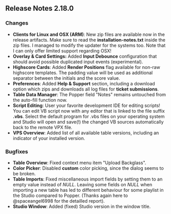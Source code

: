 ## Release Notes 2.18.0

### Changes

- **Clients for Linux and OSX (ARM)**: New zip files are available now in the release artifacts. Make sure to read the **installation-notes.txt** inside the zip files. I managed to modify the updater for the systems too. Note that I can only offer limited support regarding OSX! 
- **Overlay & Card Settings:** Added **Input Debounce** configuration that should avoid possible duplicated input events (experimental).
- **Highscore Cards**: Added **Render Positions** flag available for non-raw highscore templates. The padding value will be used as additional separator between the initials and the score value.
- **Preferences**: Added **Help & Support** section, including a download option which zips and downloads all log files for **ticket submissions**.
- **Table Data Manager**: The Popper field "Notes" remains untouched from the auto-fill function now.
- **Script Editing**: User your favorite development IDE for editing scripts! You can edit VB script now with any editor that is linked to the file suffix **.vbs**. Select the default program for .vbs files on your operating system and Studio will open and save(!) the changed VB sources automatically back to the remote VPX file.
- **VPS Overview**: Added list of all available table versions, including an indicator of your installed version.

### Bugfixes

- **Table Overview**: Fixed context menu item "Upload Backglass".
- **Color Picker**: Disabled **custom** color picking, since the dialog seems to be broken.
- **Table Imports**: Fixed miscellaneous import fields by setting them to an empty value instead of _NULL_. Leaving some fields on _NULL_ when importing a new table has led to different behaviour for some playlist in the Studio compared to Popper. (Thanks again here to @spaceangel6998 for the detailled report).
- **Studio Window**: Added (fixed) Studio version in the window title.
